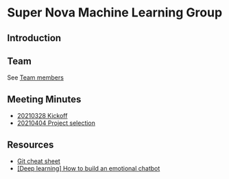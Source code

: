 # Super Nova Machine Learning Group

## Introduction

## Team
See [Team members](./team/team.md)

## Meeting Minutes
- [20210328 Kickoff](./meetingminutes/20210328.md)
- [20210404 Project selection](./meetingminutes/20210404.md)

## Resources 
- [Git cheat sheet](./resources/git.md)
- [[Deep learning] How to build an emotional chatbot](https://towardsdatascience.com/deep-learning-how-to-build-an-emotional-chatbot-part-1-bert-sentiment-predictor-3deebdb7ea30)

